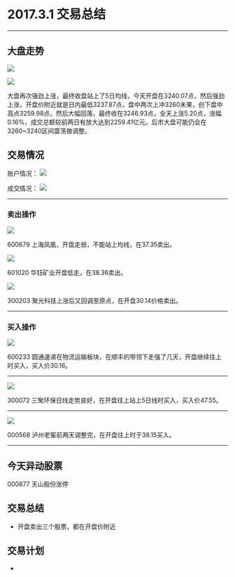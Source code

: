 # 2017.3.1 交易总结

------

## 大盘走势

![](./pic/20170301-dapan2.png)

![](./pic/20170301-dapan.png)

大盘再次强劲上涨，最终收盘站上了5日均线，今天开盘在3240.07点，然后强劲上涨，开盘价附近就是日内最低3237.87点，盘中两次上冲3260未果，创下盘中高点3259.98点，然后大幅回落，最终收在3246.93点，全天上涨5.20点，涨幅0.16%，成交总额较前两日有放大达到2259.41亿元。后市大盘可能仍会在3260~3240区间震荡做调整。

## 交易情况

账户情况：
![](./pic/20170301-zhanghu.png)

成交情况：
![](./pic/20170301-chengjiao.png)

------

### 卖出操作

![](./pic/20170301-600679.png)

600679 上海凤凰，开盘走弱，不能站上均线，在37.35卖出。

![](./pic/20170301-601020.png)

601020 华钰矿业开盘低走，在38.36卖出。

![](./pic/20170301-300203.png)

300203 聚光科技上涨后又回调至原点，在开盘30.14价格卖出。

------

### 买入操作

![](./pic/20170301-600233.png)

600233 圆通速递在物流运输板块，在顺丰的带领下走强了几天，开盘继续往上时买入，买入价30.16。

------

![](./pic/20170301-300072.png)

300072 三聚环保日线走势良好，在开盘往上站上5日线时买入，买入价47.55。

------

![](./pic/20170301-000568.png)

000568 泸州老窖前两天调整完，在开盘往上时于38.15买入。


------

## 今天异动股票

000877 天山股份涨停

## 交易总结

- 开盘卖出三个股票，都在开盘价附近

## 交易计划

- 


